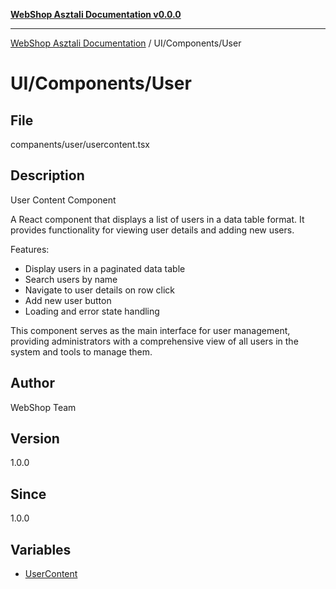 [**WebShop Asztali Documentation v0.0.0**](../../../README.md)

***

[WebShop Asztali Documentation](../../../modules.md) / UI/Components/User

# UI/Components/User

## File

companents/user/usercontent.tsx

## Description

User Content Component

A React component that displays a list of users in a data table format.
It provides functionality for viewing user details and adding new users.

Features:
- Display users in a paginated data table
- Search users by name
- Navigate to user details on row click
- Add new user button
- Loading and error state handling

This component serves as the main interface for user management,
providing administrators with a comprehensive view of all users
in the system and tools to manage them.

## Author

WebShop Team

## Version

1.0.0

## Since

1.0.0

## Variables

- [UserContent](variables/UserContent.md)
